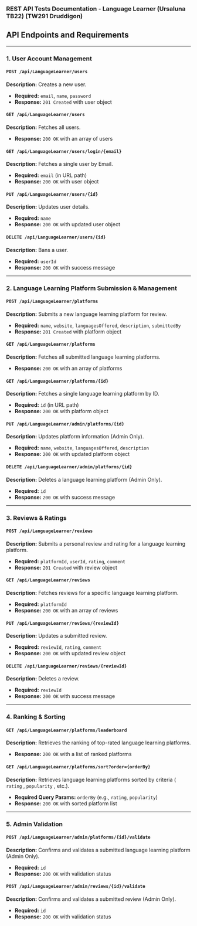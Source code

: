 ### **REST API Tests Documentation - Language Learner (Ursaluna TB22) (TW291 Druddigon)**  

## **API Endpoints and Requirements**  

---

### **1. User Account Management**  

#### `POST /api/LanguageLearner/users`

**Description:** Creates a new user.
* **Required:** `email`,      `name`,      `password`
* **Response:** `201 Created` with user object

#### `GET /api/LanguageLearner/users`

**Description:** Fetches all users.
* **Response:** `200 OK` with an array of users

#### `GET /api/LanguageLearner/users/login/{email}`

**Description:** Fetches a single user by Email.
* **Required:** `email` (in URL path)
* **Response:** `200 OK` with user object

#### `PUT /api/LanguageLearner/users/{id}`

**Description:** Updates user details.
* **Required:** `name`
* **Response:** `200 OK` with updated user object

#### `DELETE /api/LanguageLearner/users/{id}`

**Description:** Bans a user.
* **Required:** `userId`
* **Response:** `200 OK` with success message

---

### **2. Language Learning Platform Submission & Management**  

#### `POST /api/LanguageLearner/platforms`

**Description:** Submits a new language learning platform for review.  
* **Required:** `name`,      `website`,      `languagesOffered`,      `description`,  `submittedBy`  
* **Response:** `201 Created` with platform object  

#### `GET /api/LanguageLearner/platforms`

**Description:** Fetches all submitted language learning platforms.  
* **Response:** `200 OK` with an array of platforms  

#### `GET /api/LanguageLearner/platforms/{id}`

**Description:** Fetches a single language learning platform by ID.  
* **Required:** `id` (in URL path)  
* **Response:** `200 OK` with platform object  

#### `PUT /api/LanguageLearner/admin/platforms/{id}`

**Description:** Updates platform information (Admin Only).  
* **Required:** `name`,      `website`,      `languagesOffered`,  `description`  
* **Response:** `200 OK` with updated platform object  

#### `DELETE /api/LanguageLearner/admin/platforms/{id}`

**Description:** Deletes a language learning platform (Admin Only).  
* **Required:** `id`  
* **Response:** `200 OK` with success message  

---

### **3. Reviews & Ratings**  

#### `POST /api/LanguageLearner/reviews`

**Description:** Submits a personal review and rating for a language learning platform.  
* **Required:** `platformId`,  `userId`,      `rating`,  `comment`  
* **Response:** `201 Created` with review object  

#### `GET /api/LanguageLearner/reviews`

**Description:** Fetches reviews for a specific language learning platform.  
* **Required:** `platformId`  
* **Response:** `200 OK` with an array of reviews  

#### `PUT /api/LanguageLearner/reviews/{reviewId}`

**Description:** Updates a submitted review.  
* **Required:** `reviewId`,      `rating`,  `comment`  
* **Response:** `200 OK` with updated review object  

#### `DELETE /api/LanguageLearner/reviews/{reviewId}`

**Description:** Deletes a review.  
* **Required:** `reviewId`  
* **Response:** `200 OK` with success message  

---

### **4. Ranking & Sorting**  

#### `GET /api/LanguageLearner/platforms/leaderboard`

**Description:** Retrieves the ranking of top-rated language learning platforms.  
* **Response:** `200 OK` with a list of ranked platforms  

#### `GET /api/LanguageLearner/platforms/sort?order={orderBy}`

**Description:** Retrieves language learning platforms sorted by criteria ( `rating` , `popularity` , etc.).  
* **Required Query Params:** `orderBy` (e.g.,      `rating`,      `popularity`)  
* **Response:** `200 OK` with sorted platform list  

---

### **5. Admin Validation**  

#### `POST /api/LanguageLearner/admin/platforms/{id}/validate`

**Description:** Confirms and validates a submitted language learning platform (Admin Only).  
* **Required:** `id`  
* **Response:** `200 OK` with validation status  

#### `POST /api/LanguageLearner/admin/reviews/{id}/validate`

**Description:** Confirms and validates a submitted review (Admin Only).  
* **Required:** `id`  
* **Response:** `200 OK` with validation status  
